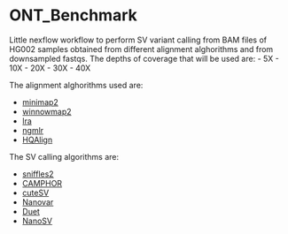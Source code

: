 # ONT_Benchmark

Little nexflow workflow to perform SV variant calling from BAM files of HG002 samples obtained from different alignment alghorithms and from downsampled fastqs.
The depths of coverage that will be used are:
    - 5X
    - 10X
    - 20X
    - 30X
    - 40X

The alignment alghorithms used are:
* [minimap2](https://github.com/lh3/minimap2)
* [winnowmap2](https://github.com/marbl/Winnowmap)
* [lra](https://github.com/ChaissonLab/LRA)
* [ngmlr](https://github.com/philres/ngmlr)
* [HQAlign](https://github.com/joshidhaivat/HQAlign)

The SV calling algorithms are:
* [sniffles2](https://github.com/fritzsedlazeck/Sniffles)
* [CAMPHOR](https://github.com/afujimoto/CAMPHOR)
* [cuteSV](https://github.com/tjiangHIT/cuteSV)
* [Nanovar](https://github.com/cytham/nanovar)
* [Duet](https://github.com/yekaizhou/duet)
* [NanoSV](https://github.com/mroosmalen/nanosv)